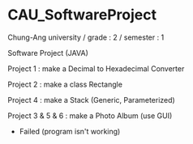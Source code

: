 # CAU_SoftwareProject

Chung-Ang university / grade : 2 / semester : 1

Software Project (JAVA)

Project 1 : make a Decimal to Hexadecimal Converter

Project 2 : make a class Rectangle

Project 4 : make a Stack (Generic, Parameterized)

Project 3 & 5 & 6 : make a Photo Album (use GUI)
- Failed (program isn't working)
